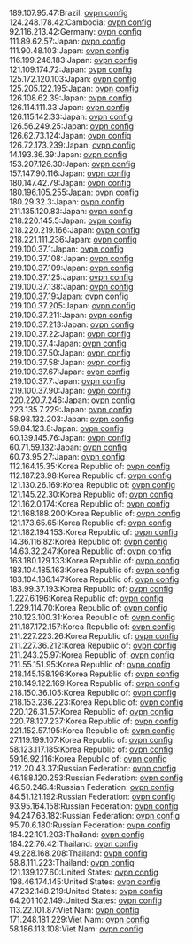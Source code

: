 189.107.95.47:Brazil: [ovpn config](vpn/189_107_95_47.ovpn)  
124.248.178.42:Cambodia: [ovpn config](vpn/124_248_178_42.ovpn)  
92.116.213.42:Germany: [ovpn config](vpn/92_116_213_42.ovpn)  
111.89.62.57:Japan: [ovpn config](vpn/111_89_62_57.ovpn)  
111.90.48.103:Japan: [ovpn config](vpn/111_90_48_103.ovpn)  
116.199.246.183:Japan: [ovpn config](vpn/116_199_246_183.ovpn)  
121.109.174.72:Japan: [ovpn config](vpn/121_109_174_72.ovpn)  
125.172.120.103:Japan: [ovpn config](vpn/125_172_120_103.ovpn)  
125.205.122.195:Japan: [ovpn config](vpn/125_205_122_195.ovpn)  
126.108.62.39:Japan: [ovpn config](vpn/126_108_62_39.ovpn)  
126.114.111.33:Japan: [ovpn config](vpn/126_114_111_33.ovpn)  
126.115.142.33:Japan: [ovpn config](vpn/126_115_142_33.ovpn)  
126.56.249.25:Japan: [ovpn config](vpn/126_56_249_25.ovpn)  
126.62.73.124:Japan: [ovpn config](vpn/126_62_73_124.ovpn)  
126.72.173.239:Japan: [ovpn config](vpn/126_72_173_239.ovpn)  
14.193.36.39:Japan: [ovpn config](vpn/14_193_36_39.ovpn)  
153.207.126.30:Japan: [ovpn config](vpn/153_207_126_30.ovpn)  
157.147.90.116:Japan: [ovpn config](vpn/157_147_90_116.ovpn)  
180.147.42.79:Japan: [ovpn config](vpn/180_147_42_79.ovpn)  
180.196.105.255:Japan: [ovpn config](vpn/180_196_105_255.ovpn)  
180.29.32.3:Japan: [ovpn config](vpn/180_29_32_3.ovpn)  
211.135.120.83:Japan: [ovpn config](vpn/211_135_120_83.ovpn)  
218.220.145.5:Japan: [ovpn config](vpn/218_220_145_5.ovpn)  
218.220.219.166:Japan: [ovpn config](vpn/218_220_219_166.ovpn)  
218.221.111.236:Japan: [ovpn config](vpn/218_221_111_236.ovpn)  
219.100.37.1:Japan: [ovpn config](vpn/219_100_37_1.ovpn)  
219.100.37.108:Japan: [ovpn config](vpn/219_100_37_108.ovpn)  
219.100.37.109:Japan: [ovpn config](vpn/219_100_37_109.ovpn)  
219.100.37.125:Japan: [ovpn config](vpn/219_100_37_125.ovpn)  
219.100.37.138:Japan: [ovpn config](vpn/219_100_37_138.ovpn)  
219.100.37.19:Japan: [ovpn config](vpn/219_100_37_19.ovpn)  
219.100.37.205:Japan: [ovpn config](vpn/219_100_37_205.ovpn)  
219.100.37.211:Japan: [ovpn config](vpn/219_100_37_211.ovpn)  
219.100.37.213:Japan: [ovpn config](vpn/219_100_37_213.ovpn)  
219.100.37.22:Japan: [ovpn config](vpn/219_100_37_22.ovpn)  
219.100.37.4:Japan: [ovpn config](vpn/219_100_37_4.ovpn)  
219.100.37.50:Japan: [ovpn config](vpn/219_100_37_50.ovpn)  
219.100.37.58:Japan: [ovpn config](vpn/219_100_37_58.ovpn)  
219.100.37.67:Japan: [ovpn config](vpn/219_100_37_67.ovpn)  
219.100.37.7:Japan: [ovpn config](vpn/219_100_37_7.ovpn)  
219.100.37.90:Japan: [ovpn config](vpn/219_100_37_90.ovpn)  
220.220.7.246:Japan: [ovpn config](vpn/220_220_7_246.ovpn)  
223.135.7.229:Japan: [ovpn config](vpn/223_135_7_229.ovpn)  
58.98.132.203:Japan: [ovpn config](vpn/58_98_132_203.ovpn)  
59.84.123.8:Japan: [ovpn config](vpn/59_84_123_8.ovpn)  
60.139.145.76:Japan: [ovpn config](vpn/60_139_145_76.ovpn)  
60.71.59.132:Japan: [ovpn config](vpn/60_71_59_132.ovpn)  
60.73.95.27:Japan: [ovpn config](vpn/60_73_95_27.ovpn)  
112.164.15.35:Korea Republic of: [ovpn config](vpn/112_164_15_35.ovpn)  
112.187.23.98:Korea Republic of: [ovpn config](vpn/112_187_23_98.ovpn)  
121.130.26.169:Korea Republic of: [ovpn config](vpn/121_130_26_169.ovpn)  
121.145.22.30:Korea Republic of: [ovpn config](vpn/121_145_22_30.ovpn)  
121.162.0.174:Korea Republic of: [ovpn config](vpn/121_162_0_174.ovpn)  
121.168.188.200:Korea Republic of: [ovpn config](vpn/121_168_188_200.ovpn)  
121.173.65.65:Korea Republic of: [ovpn config](vpn/121_173_65_65.ovpn)  
121.182.194.153:Korea Republic of: [ovpn config](vpn/121_182_194_153.ovpn)  
14.36.116.82:Korea Republic of: [ovpn config](vpn/14_36_116_82.ovpn)  
14.63.32.247:Korea Republic of: [ovpn config](vpn/14_63_32_247.ovpn)  
163.180.129.133:Korea Republic of: [ovpn config](vpn/163_180_129_133.ovpn)  
183.104.185.163:Korea Republic of: [ovpn config](vpn/183_104_185_163.ovpn)  
183.104.186.147:Korea Republic of: [ovpn config](vpn/183_104_186_147.ovpn)  
183.99.37.193:Korea Republic of: [ovpn config](vpn/183_99_37_193.ovpn)  
1.227.6.196:Korea Republic of: [ovpn config](vpn/1_227_6_196.ovpn)  
1.229.114.70:Korea Republic of: [ovpn config](vpn/1_229_114_70.ovpn)  
210.123.100.31:Korea Republic of: [ovpn config](vpn/210_123_100_31.ovpn)  
211.187.172.157:Korea Republic of: [ovpn config](vpn/211_187_172_157.ovpn)  
211.227.223.26:Korea Republic of: [ovpn config](vpn/211_227_223_26.ovpn)  
211.227.36.212:Korea Republic of: [ovpn config](vpn/211_227_36_212.ovpn)  
211.243.25.97:Korea Republic of: [ovpn config](vpn/211_243_25_97.ovpn)  
211.55.151.95:Korea Republic of: [ovpn config](vpn/211_55_151_95.ovpn)  
218.145.158.196:Korea Republic of: [ovpn config](vpn/218_145_158_196.ovpn)  
218.149.122.169:Korea Republic of: [ovpn config](vpn/218_149_122_169.ovpn)  
218.150.36.105:Korea Republic of: [ovpn config](vpn/218_150_36_105.ovpn)  
218.153.236.223:Korea Republic of: [ovpn config](vpn/218_153_236_223.ovpn)  
220.126.31.57:Korea Republic of: [ovpn config](vpn/220_126_31_57.ovpn)  
220.78.127.237:Korea Republic of: [ovpn config](vpn/220_78_127_237.ovpn)  
221.152.57.195:Korea Republic of: [ovpn config](vpn/221_152_57_195.ovpn)  
27.119.199.107:Korea Republic of: [ovpn config](vpn/27_119_199_107.ovpn)  
58.123.117.185:Korea Republic of: [ovpn config](vpn/58_123_117_185.ovpn)  
59.16.92.116:Korea Republic of: [ovpn config](vpn/59_16_92_116.ovpn)  
212.20.43.37:Russian Federation: [ovpn config](vpn/212_20_43_37.ovpn)  
46.188.120.253:Russian Federation: [ovpn config](vpn/46_188_120_253.ovpn)  
46.50.246.4:Russian Federation: [ovpn config](vpn/46_50_246_4.ovpn)  
84.51.121.192:Russian Federation: [ovpn config](vpn/84_51_121_192.ovpn)  
93.95.164.158:Russian Federation: [ovpn config](vpn/93_95_164_158.ovpn)  
94.247.63.182:Russian Federation: [ovpn config](vpn/94_247_63_182.ovpn)  
95.70.6.180:Russian Federation: [ovpn config](vpn/95_70_6_180.ovpn)  
184.22.101.203:Thailand: [ovpn config](vpn/184_22_101_203.ovpn)  
184.22.76.42:Thailand: [ovpn config](vpn/184_22_76_42.ovpn)  
49.228.168.208:Thailand: [ovpn config](vpn/49_228_168_208.ovpn)  
58.8.111.223:Thailand: [ovpn config](vpn/58_8_111_223.ovpn)  
121.139.127.60:United States: [ovpn config](vpn/121_139_127_60.ovpn)  
198.46.174.145:United States: [ovpn config](vpn/198_46_174_145.ovpn)  
47.232.148.219:United States: [ovpn config](vpn/47_232_148_219.ovpn)  
64.201.102.149:United States: [ovpn config](vpn/64_201_102_149.ovpn)  
113.22.101.87:Viet Nam: [ovpn config](vpn/113_22_101_87.ovpn)  
171.248.181.229:Viet Nam: [ovpn config](vpn/171_248_181_229.ovpn)  
58.186.113.108:Viet Nam: [ovpn config](vpn/58_186_113_108.ovpn)  
